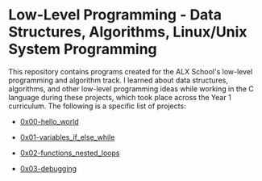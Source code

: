 # Low-Level Programming - Data Structures, Algorithms, Linux/Unix System Programming

This repository contains programs created for the ALX School's low-level programming and algorithm track. I learned about data structures, algorithms, and other low-level programming ideas while working in the C language during these projects, which took place across the Year 1 curriculum. The following is a specific list of projects:

* [0x00-hello_world](https://github.com/Joeeazy/alx-low_level_programming/tree/master/0x00-hello_world)

* [0x01-variables_if_else_while](https://github.com/Joeeazy/alx-low_level_programming/tree/master/0x01-variables_if_else_while)

* [0x02-functions_nested_loops](https://github.com/Joeeazy/alx-low_level_programming/tree/master/0x02-functions_nested_loops)

* [0x03-debugging](https://github.com/Joeeazy/alx-low_level_programming/tree/master/0x03-debugging)


